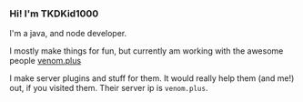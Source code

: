### Hi! I'm TKDKid1000
I'm a java, and node developer.

I mostly make things for fun, but currently am working with the awesome people [venom.plus](https://venom.plus)

I make server plugins and stuff for them. It would really help them (and me!) out, if you visited them.
Their server ip is `venom.plus`.